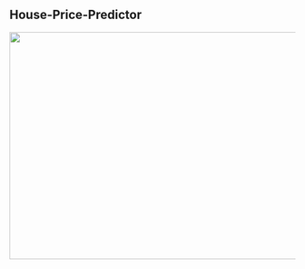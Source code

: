 ## House-Price-Predictor

<img src="https://data-flair.training/blogs/wp-content/uploads/sites/2/2020/01/housing-price-prediction.jpg" width="700" height="400" alt=""> 
